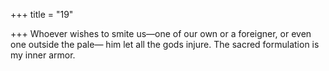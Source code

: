 +++
title = "19"

+++
Whoever wishes to smite us—one of our own or a foreigner, or even  one outside the pale—
him let all the gods injure. The sacred formulation is my inner armor.